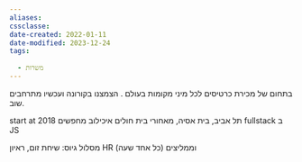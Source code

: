 ```yaml
---
aliases: 
cssclasse: 
date-created: 2022-01-11
date-modified: 2023-12-24
tags:
  
  - משרות
---
```


בתחום של מכירת כרטיסים לכל מיני מקומות בעולם .
הצמצנו בקורונה ועכשיו מתרחבים שוב.

start at 2018
תל אביב, בית אסיה, מאחורי בית חולים איכילוב
מחפשים fullstack ב JS

מסלול גיוס:
שיחת זום, ראיון HR (כל אחד שעה)  וממליצים

